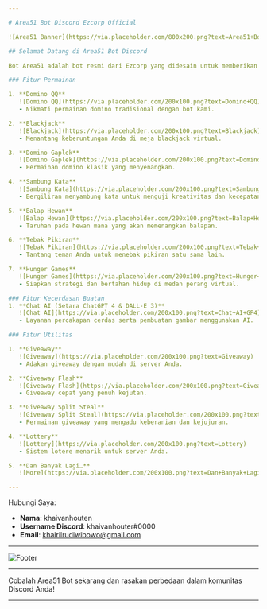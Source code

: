 ```yaml
---

# Area51 Bot Discord Ezcorp Official

![Area51 Banner](https://via.placeholder.com/800x200.png?text=Area51+Bot+Discord+Ezcorp+Official)

## Selamat Datang di Area51 Bot Discord

Bot Area51 adalah bot resmi dari Ezcorp yang didesain untuk memberikan berbagai macam permainan seru dan utilitas bermanfaat bagi komunitas Discord Anda. Dari permainan klasik seperti domino dan blackjack hingga fitur giveaway yang menarik, Area51 hadir untuk meningkatkan pengalaman Discord Anda.

### Fitur Permainan

1. **Domino QQ**
   ![Domino QQ](https://via.placeholder.com/200x100.png?text=Domino+QQ)
   - Nikmati permainan domino tradisional dengan bot kami.

2. **Blackjack**
   ![Blackjack](https://via.placeholder.com/200x100.png?text=Blackjack)
   - Menantang keberuntungan Anda di meja blackjack virtual.

3. **Domino Gaplek**
   ![Domino Gaplek](https://via.placeholder.com/200x100.png?text=Domino+Gaplek)
   - Permainan domino klasik yang menyenangkan.

4. **Sambung Kata**
   ![Sambung Kata](https://via.placeholder.com/200x100.png?text=Sambung+Kata)
   - Bergiliran menyambung kata untuk menguji kreativitas dan kecepatan berpikir.

5. **Balap Hewan**
   ![Balap Hewan](https://via.placeholder.com/200x100.png?text=Balap+Hewan)
   - Taruhan pada hewan mana yang akan memenangkan balapan.

6. **Tebak Pikiran**
   ![Tebak Pikiran](https://via.placeholder.com/200x100.png?text=Tebak+Pikiran)
   - Tantang teman Anda untuk menebak pikiran satu sama lain.

7. **Hunger Games**
   ![Hunger Games](https://via.placeholder.com/200x100.png?text=Hunger+Games)
   - Siapkan strategi dan bertahan hidup di medan perang virtual.

### Fitur Kecerdasan Buatan
1. **Chat AI (Setara ChatGPT 4 & DALL-E 3)**
   ![Chat AI](https://via.placeholder.com/200x100.png?text=Chat+AI+GP4)
   - Layanan percakapan cerdas serta pembuatan gambar menggunakan AI.

### Fitur Utilitas

1. **Giveaway**
   ![Giveaway](https://via.placeholder.com/200x100.png?text=Giveaway)
   - Adakan giveaway dengan mudah di server Anda.

2. **Giveaway Flash**
   ![Giveaway Flash](https://via.placeholder.com/200x100.png?text=Giveaway+Flash)
   - Giveaway cepat yang penuh kejutan.

3. **Giveaway Split Steal**
   ![Giveaway Split Steal](https://via.placeholder.com/200x100.png?text=Giveaway+Split+Steal)
   - Permainan giveaway yang mengadu keberanian dan kejujuran.

4. **Lottery**
   ![Lottery](https://via.placeholder.com/200x100.png?text=Lottery)
   - Sistem lotere menarik untuk server Anda.

5. **Dan Banyak Lagi…**
   ![More](https://via.placeholder.com/200x100.png?text=Dan+Banyak+Lagi)

---
```


Hubungi Saya:

- **Nama**: khaivanhouten
- **Username Discord**: khaivanhouter#0000
- **Email**: khairilrudiwibowo@gmail.com

---

![Footer](https://via.placeholder.com/800x100.png?text=Ez+Corp+Official+2023)

---

Cobalah Area51 Bot sekarang dan rasakan perbedaan dalam komunitas Discord Anda!

---
